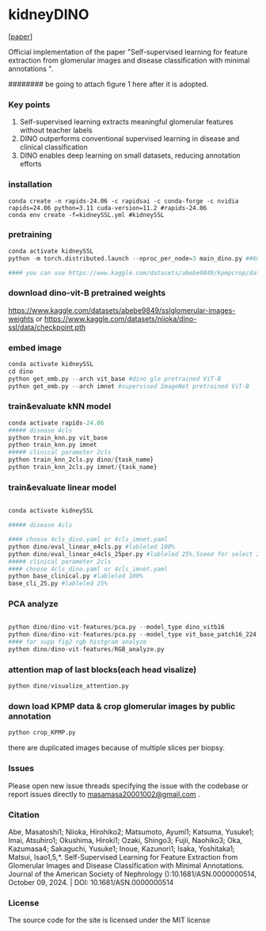 # kidneyDINO
[[paper](https://journals.lww.com/jasn/abstract/9900/self_supervised_learning_for_feature_extraction.439.aspx)]

Official implementation of the paper "Self-supervised learning for feature extraction from glomerular images and disease classification with minimal annotations ".

######## be going to attach figure 1 here after it is adopted.


### Key points

1. Self-supervised learning extracts meaningful glomerular features without teacher labels
2. DINO outperforms conventional supervised learning in disease and clinical classification 
3. DINO enables deep learning on small datasets, reducing annotation efforts


### installation
```
conda create -n rapids-24.06 -c rapidsai -c conda-forge -c nvidia rapids=24.06 python=3.11 cuda-version=11.2 #rapids-24.06
conda env create -f=kidneySSL.yml #kidneySSL
```

### pretraining

``` python
conda activate kidneySSL
python -m torch.distributed.launch --nproc_per_node=3 main_dino.py ##600epoch dino training

#### you can use https://www.kaggle.com/datasets/abebe9849/kpmpcrop/data to try dino pretraining 
```

### download dino-vit-B pretrained weights

https://www.kaggle.com/datasets/abebe9849/sslglomerular-images-weights 
or
https://www.kaggle.com/datasets/niioka/dino-ssl/data/checkpoint.pth


### embed image
```python
conda activate kidneySSL
cd dino
python get_emb.py --arch vit_base #dino glo pretrained ViT-B
python get_emb.py --arch imnet #supervised ImageNet pretrained ViT-B
```
###  train&evaluate kNN model 

 
```python
conda activate rapids-24.06
##### disease 4cls 
python train_knn.py vit_base 
python train_knn.py imnet
##### clinical parameter 2cls
python train_knn_2cls.py dino/{task_name} 
python train_knn_2cls.py imnet/{task_name} 

```
###  train&evaluate linear model

```python

conda activate kidneySSL

##### disease 4cls 

#### choose 4cls_dino.yaml or 4cls_imnet.yaml 
python dino/eval_linear_e4cls.py #lableled 100%
python dino/eval_linear_e4cls_25per.py #lableled 25%,5seed for select 25%
##### clinical parameter 2cls
#### choose 4cls_dino.yaml or 4cls_imnet.yaml 
python base_clinical.py #lableled 100%
base_cli_25.py #lableled 25% 

```

### PCA analyze 

```python

python dino/dino-vit-features/pca.py --model_type dino_vitb16
python dino/dino-vit-features/pca.py --model_type vit_base_patch16_224
#### for supp fig2 rgb histgram analyze
python dino/dino-vit-features/RGB_analyze.py

```

### attention map of last blocks(each head visalize)
```python
python dino/visualize_attention.py 
```

### down load KPMP data & crop glomerular images by public annotation
```python
python crop_KPMP.py 
```
there are duplicated images because of multiple slices per biopsy.

### Issues
Please open new issue threads specifying the issue with the codebase or report issues directly to masamasa20001002@gmail.com . 

### Citation
Abe, Masatoshi1; Niioka, Hirohiko2; Matsumoto, Ayumi1; Katsuma, Yusuke1; Imai, Atsuhiro1; Okushima, Hiroki1; Ozaki, Shingo3; Fujii, Naohiko3; Oka, Kazumasa4; Sakaguchi, Yusuke1; Inoue, Kazunori1; Isaka, Yoshitaka1; Matsui, Isao1,5,*. Self-Supervised Learning for Feature Extraction from Glomerular Images and Disease Classification with Minimal Annotations. Journal of the American Society of Nephrology ():10.1681/ASN.0000000514, October 09, 2024. | DOI: 10.1681/ASN.0000000514 

### License

The source code for the site is licensed under the MIT license






